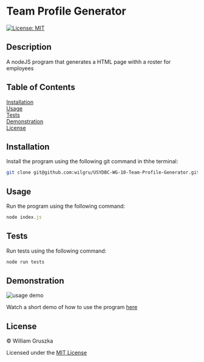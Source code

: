 # Team Profile Generator
[![License: MIT](https://img.shields.io/badge/License-MIT-yellow.svg)](https://opensource.org/licenses/MIT)

## Description

A nodeJS program that generates a HTML page withh a roster for employees

## Table of Contents

[Installation](#Installation)  
[Usage](#Usage)   
[Tests](#Tests)  
[Demonstration](#Demonstration)  
[License](#License)    

<a name="Installation"></a>
## Installation

Install the program using the following git command in thhe terminal:

```bash
git clone git@github.com:wilgru/USYDBC-WG-10-Team-Profile-Generator.git
```

<a name="Usage"></a>
## Usage

Run the program using the following command:

```javascript
node index.js
```

<a name="Tests"></a>
## Tests

Run tests using the following command:

```javascript
node run tests
```

<a name="Demonstration"></a>
## Demonstration

![usage demo]()

Watch a short demo of how to use the program [here]()

<a name="License"></a>
## License

&copy; William Gruszka

Licensed under the [MIT License](./LICENSE.txt)

